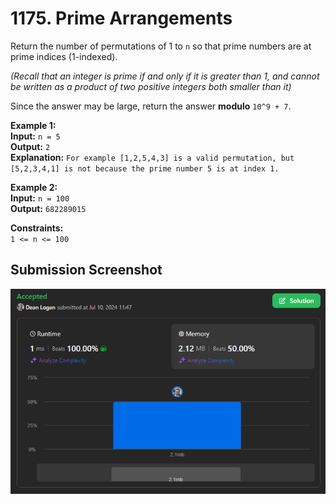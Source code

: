 # 1175. Prime Arrangements

Return the number of permutations of 1 to `n` so that prime numbers are at prime indices (1-indexed).

*(Recall that an integer is prime if and only if it is greater than 1, and cannot be written as a product of two positive integers both smaller than it)*

Since the answer may be large, return the answer **modulo** `10^9 + 7`.

**Example 1:**  
    **Input:** `n = 5`  
    **Output:** `2`   
    **Explanation:** `For example [1,2,5,4,3] is a valid permutation, but [5,2,3,4,1] is not because the prime number 5 is at index 1.`   

**Example 2:**  
    **Input:** `n = 100`  
    **Output:** `682289015`   

**Constraints:**  
    `1 <= n <= 100`   

## Submission Screenshot

![Image](./prime-arrangements.png)